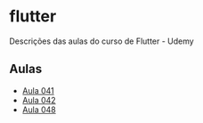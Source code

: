 # flutter

Descrições das aulas do curso de Flutter - Udemy

## Aulas

- [Aula 041](aula041.md)
- [Aula 042](aula042.md)
- [Aula 048](aula048.md)
